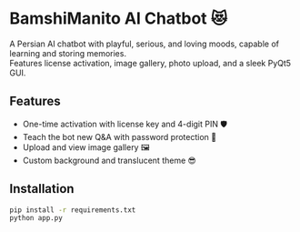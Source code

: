 # BamshiManito AI Chatbot 😻

A Persian AI chatbot with playful, serious, and loving moods, capable of learning and storing memories.  
Features license activation, image gallery, photo upload, and a sleek PyQt5 GUI.

## Features

- One-time activation with license key and 4-digit PIN 🛡️
- Teach the bot new Q&A with password protection 🔐
- Upload and view image gallery 🖼️
- Custom background and translucent theme 😎

## Installation

```bash
pip install -r requirements.txt
python app.py
```
